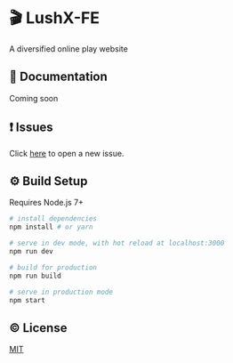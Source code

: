 # 🎬 LushX-FE

A diversified online play website

## 📖 Documentation

Coming soon

## ❗️ Issues

Click [here](https://github.com/LushX/LushX-FE/issues) to open a new issue.

## ⚙️ Build Setup

Requires Node.js 7+

```bash
# install dependencies
npm install # or yarn

# serve in dev mode, with hot reload at localhost:3000
npm run dev

# build for production
npm run build

# serve in production mode
npm start
```

## ©️ License

[MIT](https://github.com/LushX/LushX-FE/blob/master/LICENSE)
